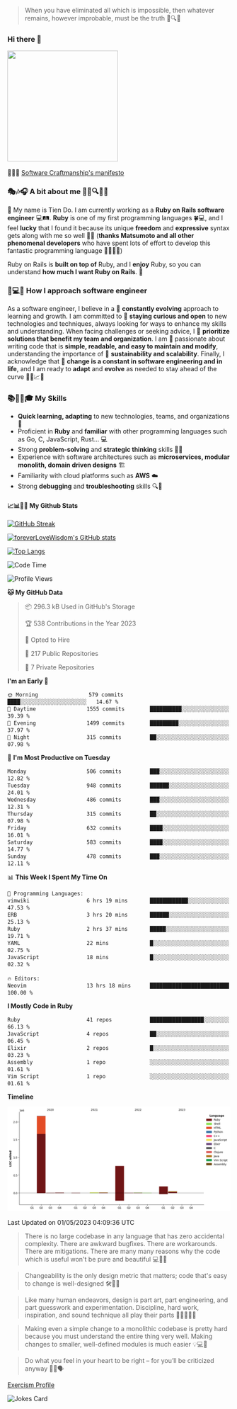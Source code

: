 > When you have eliminated all which is impossible, then whatever remains, however improbable, must be the truth 🤔🔍💡
### Hi there 👋

<!--
**foreverLoveWisdom/foreverLoveWisdom** is a ✨ _special_ ✨ repository because its `README.md` (this file) appears on your GitHub profile.

Here are some ideas to get you started:

- 🔭 I’m currently working on ...
- 🌱 I’m currently learning ...
- 👯 I’m looking to collaborate on ...
- 🤔 I’m looking for help with ...
- 💬 Ask me about ...
- 📫 How to reach me: ...
- 😄 Pronouns: ...
- ⚡ Fun fact: ...
-->

<img src="https://codecondo.com/wp-content/uploads/2017/09/railslogo.png" width="250" height="250">

 📜🔨🌟 [Software Craftmanship's manifesto](http://manifesto.softwarecraftsmanship.org/)

### 🎭🎶🎧 A bit about me 🕵️‍♀️🔍🕵️‍♂️
👋 My name is Tien Do. I am currently working as a **Ruby on Rails software engineer** 💻🛤️. **Ruby** is one of my first programming languages 🍀💻, and I feel **lucky** that I found it because its unique **freedom** and **expressive** syntax gets along with me so well 🤗💬 (**thanks Matsumoto and all other phenomenal developers** who have spent lots of effort to develop this fantastic programming language 🙏👨‍💻🌟)

Ruby on Rails is **built on top of** Ruby, and I **enjoy** Ruby, so you can understand **how much I want Ruby on Rails**. 🤩

### 🤔💻🔨 How I approach software engineer
As a software engineer, I believe in a 🔄 **constantly evolving** approach to learning and growth. I am committed to 🤔 **staying curious and open** to new technologies and techniques, always looking for ways to enhance my skills and understanding. When facing challenges or seeking advice, I 👥  **prioritize solutions that benefit my team and organization**. I am 🎉 passionate about writing code that is **simple, readable, and easy to maintain and modify**, understanding the importance of 🌱 **sustainability and scalability**. Finally, I acknowledge that 🌊 **change is a constant in software engineering and in life**, and I am ready to **adapt** and **evolve** as needed to stay ahead of the curve 🏃‍♂️📈🔄

### 📚🧑‍💻🎓 My Skills
- **Quick learning, adapting** to new technologies, teams, and organizations 🚀
- Proficient in **Ruby** and **familiar** with other programming languages such as Go, C, JavaScript, Rust... 💻
- Strong **problem-solving** and **strategic thinking** skills 🤔💡
- Experience with software architectures such as **microservices, modular monolith, domain driven designs** 🏗️
- Familiarity with cloud platforms such as **AWS** ☁️ 
- Strong **debugging** and **troubleshooting** skills 🔍🐞

#### 📈📊👨‍💻  My Github Stats

[![GitHub Streak](https://github-readme-streak-stats.herokuapp.com/?user=foreverLoveWisdom&theme=dracula)](https://git.io/streak-stats)
&nbsp;
&nbsp;

[![foreverLoveWisdom's GitHub stats](https://github-readme-stats.vercel.app/api?username=foreverLoveWisdom&show_icons=true&theme=react&count_private=true)](https://github.com/anuraghazra/github-readme-stats)

[![Top Langs](https://github-readme-stats.vercel.app/api/top-langs/?username=foreverLoveWisdom&show_icons=true&theme=vue-dark)](https://github.com/anuraghazra/github-readme-stats)

<!--START_SECTION:waka-->
![Code Time](http://img.shields.io/badge/Code%20Time-1%2C865%20hrs%208%20mins-blue)

![Profile Views](http://img.shields.io/badge/Profile%20Views-9-blue)

**🐱 My GitHub Data** 

> 📦 296.3 kB Used in GitHub's Storage 
 > 
> 🏆 538 Contributions in the Year 2023
 > 
> 💼 Opted to Hire
 > 
> 📜 217 Public Repositories 
 > 
> 🔑 7 Private Repositories 
 > 
**I'm an Early 🐤** 

```text
🌞 Morning                579 commits         ████░░░░░░░░░░░░░░░░░░░░░   14.67 % 
🌆 Daytime                1555 commits        ██████████░░░░░░░░░░░░░░░   39.39 % 
🌃 Evening                1499 commits        █████████░░░░░░░░░░░░░░░░   37.97 % 
🌙 Night                  315 commits         ██░░░░░░░░░░░░░░░░░░░░░░░   07.98 % 
```
📅 **I'm Most Productive on Tuesday** 

```text
Monday                   506 commits         ███░░░░░░░░░░░░░░░░░░░░░░   12.82 % 
Tuesday                  948 commits         ██████░░░░░░░░░░░░░░░░░░░   24.01 % 
Wednesday                486 commits         ███░░░░░░░░░░░░░░░░░░░░░░   12.31 % 
Thursday                 315 commits         ██░░░░░░░░░░░░░░░░░░░░░░░   07.98 % 
Friday                   632 commits         ████░░░░░░░░░░░░░░░░░░░░░   16.01 % 
Saturday                 583 commits         ████░░░░░░░░░░░░░░░░░░░░░   14.77 % 
Sunday                   478 commits         ███░░░░░░░░░░░░░░░░░░░░░░   12.11 % 
```


📊 **This Week I Spent My Time On** 

```text
💬 Programming Languages: 
vimwiki                  6 hrs 19 mins       ████████████░░░░░░░░░░░░░   47.53 % 
ERB                      3 hrs 20 mins       ██████░░░░░░░░░░░░░░░░░░░   25.13 % 
Ruby                     2 hrs 37 mins       █████░░░░░░░░░░░░░░░░░░░░   19.71 % 
YAML                     22 mins             █░░░░░░░░░░░░░░░░░░░░░░░░   02.75 % 
JavaScript               18 mins             █░░░░░░░░░░░░░░░░░░░░░░░░   02.32 % 

🔥 Editors: 
Neovim                   13 hrs 18 mins      █████████████████████████   100.00 % 
```

**I Mostly Code in Ruby** 

```text
Ruby                     41 repos            █████████████████░░░░░░░░   66.13 % 
JavaScript               4 repos             ██░░░░░░░░░░░░░░░░░░░░░░░   06.45 % 
Elixir                   2 repos             █░░░░░░░░░░░░░░░░░░░░░░░░   03.23 % 
Assembly                 1 repo              ░░░░░░░░░░░░░░░░░░░░░░░░░   01.61 % 
Vim Script               1 repo              ░░░░░░░░░░░░░░░░░░░░░░░░░   01.61 % 
```



**Timeline**

![Lines of Code chart](https://raw.githubusercontent.com/foreverLoveWisdom/foreverLoveWisdom/main/assets/bar_graph.png)


 Last Updated on 01/05/2023 04:09:36 UTC
<!--END_SECTION:waka-->


> There is no large codebase in any language that has zero accidental complexity. There are awkward bugfixes. There are workarounds. There are mitigations.
> There are many many reasons why the code which is useful won't be pure and beautiful 💻🐞🤔

> Changeability is the only design metric that matters; code that's easy to change is well-designed 🛠️🔄🎨

> Like many human endeavors, design is part art, part engineering, and part guesswork and experimentation. Discipline, hard work, inspiration, and sound technique all play their parts 🎨🧑‍💻🔬🧪

> Mak­ing even a sim­ple change to a mono­lith­ic code­base is pret­ty hard because you must under­stand the entire thing very well. Mak­ing changes to small­er, well-defined mod­ules is much easier 💡💻🤔
 
 > Do what you feel in your heart to be right – for you’ll be criticized anyway 💖🙏🗣️ 
 
[Exercism Profile](https://exercism.org/profiles/foreverLoveWisdom)

![Jokes Card](https://readme-jokes.vercel.app/api)
